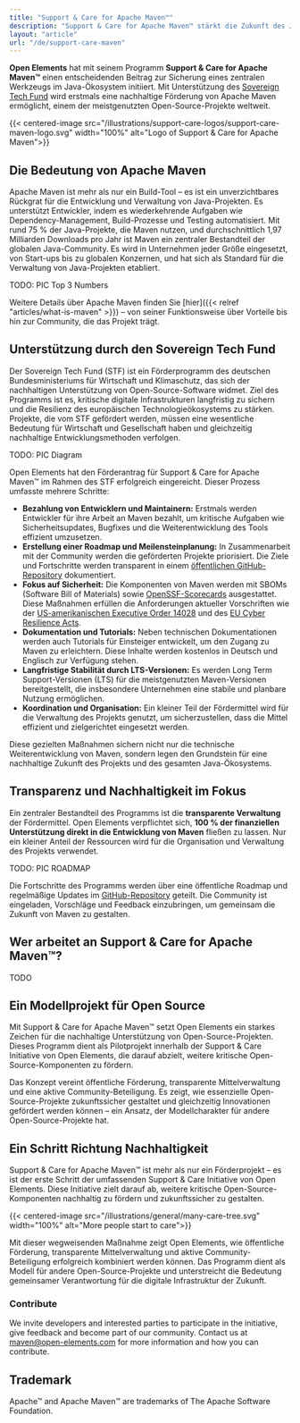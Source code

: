 ```yaml
---
title: "Support & Care for Apache Maven™"
description: "Support & Care for Apache Maven™ stärkt die Zukunft des Java-Ökosystems durch nachhaltige Förderung und transparente Entwicklung. Als erstes Projekt der Support & Care Initiative ermöglicht es die langfristige Unterstützung eines der wichtigsten Open-Source-Tools mit Fokus auf Sicherheit, LTS-Versionen und Community-Beteiligung."
layout: "article"
url: "/de/support-care-maven"
---
```


**Open Elements** hat mit seinem Programm **Support & Care for Apache Maven™** einen entscheidenden Beitrag zur Sicherung eines zentralen Werkzeugs im Java-Ökosystem initiiert.
Mit Unterstützung des [Sovereign Tech Fund](https://www.sovereign.tech/de) wird erstmals eine nachhaltige Förderung von Apache Maven ermöglicht, einem der meistgenutzten Open-Source-Projekte weltweit.

{{< centered-image src="/illustrations/support-care-logos/support-care-maven-logo.svg" width="100%" alt="Logo of Support & Care for Apache Maven">}}

## Die Bedeutung von Apache Maven
Apache Maven ist mehr als nur ein Build-Tool – es ist ein unverzichtbares Rückgrat für die Entwicklung und Verwaltung von Java-Projekten.
Es unterstützt Entwickler, indem es wiederkehrende Aufgaben wie Dependency-Management, Build-Prozesse und Testing automatisiert.
Mit rund 75 % der Java-Projekte, die Maven nutzen, und durchschnittlich 1,97 Milliarden Downloads pro Jahr ist Maven ein zentraler Bestandteil der globalen Java-Community.
Es wird in Unternehmen jeder Größe eingesetzt, von Start-ups bis zu globalen Konzernen, und hat sich als Standard für die Verwaltung von Java-Projekten etabliert.

TODO: PIC Top 3 Numbers

Weitere Details über Apache Maven finden Sie [hier]({{< relref "articles/what-is-maven" >}}) – von seiner Funktionsweise über Vorteile bis hin zur Community, die das Projekt trägt.

## Unterstützung durch den Sovereign Tech Fund
Der Sovereign Tech Fund (STF) ist ein Förderprogramm des deutschen Bundesministeriums für Wirtschaft und Klimaschutz, das sich der nachhaltigen Unterstützung von Open-Source-Software widmet.
Ziel des Programms ist es, kritische digitale Infrastrukturen langfristig zu sichern und die Resilienz des europäischen Technologieökosystems zu stärken.
Projekte, die vom STF gefördert werden, müssen eine wesentliche Bedeutung für Wirtschaft und Gesellschaft haben und gleichzeitig nachhaltige Entwicklungsmethoden verfolgen.

TODO: PIC Diagram

Open Elements hat den Förderantrag für Support & Care for Apache Maven™ im Rahmen des STF erfolgreich eingereicht. Dieser Prozess umfasste mehrere Schritte:

- **Bezahlung von Entwicklern und Maintainern:** Erstmals werden Entwickler für ihre Arbeit an Maven bezahlt, um kritische Aufgaben wie Sicherheitsupdates,
  Bugfixes und die Weiterentwicklung des Tools effizient umzusetzen.
- **Erstellung einer Roadmap und Meilensteinplanung:** In Zusammenarbeit mit der Community werden die geförderten Projekte priorisiert.
  Die Ziele und Fortschritte werden transparent in einem [öffentlichen GitHub-Repository](https://github.com/support-and-care/maven-support-and-care) dokumentiert.
- **Fokus auf Sicherheit:** Die Komponenten von Maven werden mit SBOMs (Software Bill of Materials) sowie [OpenSSF-Scorecards](https://openssf.org/projects/scorecard/) ausgestattet.
  Diese Maßnahmen erfüllen die Anforderungen aktueller Vorschriften wie der [US-amerikanischen Executive Order 14028](https://www.whitehouse.gov/briefing-room/presidential-actions/2021/05/12/executive-order-on-improving-the-nations-cybersecurity/)
  und des [EU Cyber Resilience Acts](https://digital-strategy.ec.europa.eu/en/policies/cyber-resilience-act).
- **Dokumentation und Tutorials:** Neben technischen Dokumentationen werden auch Tutorials für Einsteiger entwickelt, um den Zugang zu Maven zu erleichtern.
  Diese Inhalte werden kostenlos in Deutsch und Englisch zur Verfügung stehen.
- **Langfristige Stabilität durch LTS-Versionen:** Es werden Long Term Support-Versionen (LTS) für die meistgenutzten Maven-Versionen bereitgestellt,
  die insbesondere Unternehmen eine stabile und planbare Nutzung ermöglichen.
- **Koordination und Organisation:** Ein kleiner Teil der Fördermittel wird für die Verwaltung des Projekts genutzt, um sicherzustellen, dass die Mittel effizient und zielgerichtet eingesetzt werden.

Diese gezielten Maßnahmen sichern nicht nur die technische Weiterentwicklung von Maven, sondern legen den Grundstein für eine nachhaltige Zukunft des Projekts und des gesamten Java-Ökosystems.

## Transparenz und Nachhaltigkeit im Fokus

Ein zentraler Bestandteil des Programms ist die **transparente Verwaltung** der Fördermittel.
Open Elements verpflichtet sich, **100 % der finanziellen Unterstützung direkt in die Entwicklung von Maven** fließen zu lassen.
Nur ein kleiner Anteil der Ressourcen wird für die Organisation und Verwaltung des Projekts verwendet.

TODO: PIC ROADMAP

Die Fortschritte des Programms werden über eine öffentliche Roadmap und regelmäßige Updates im [GitHub-Repository](https://github.com/support-and-care/maven-support-and-care) geteilt.
Die Community ist eingeladen, Vorschläge und Feedback einzubringen, um gemeinsam die Zukunft von Maven zu gestalten.

## Wer arbeitet an Support & Care for Apache Maven™?

TODO

## Ein Modellprojekt für Open Source

Mit Support & Care for Apache Maven™ setzt Open Elements ein starkes Zeichen für die nachhaltige Unterstützung von Open-Source-Projekten.
Dieses Programm dient als Pilotprojekt innerhalb der Support & Care Initiative von Open Elements, die darauf abzielt, weitere kritische Open-Source-Komponenten zu fördern.

Das Konzept vereint öffentliche Förderung, transparente Mittelverwaltung und eine aktive Community-Beteiligung.
Es zeigt, wie essenzielle Open-Source-Projekte zukunftssicher gestaltet und gleichzeitig Innovationen gefördert werden können – ein Ansatz, der Modellcharakter für andere Open-Source-Projekte hat.

## Ein Schritt Richtung Nachhaltigkeit

Support & Care for Apache Maven™ ist mehr als nur ein Förderprojekt – es ist der erste Schritt der umfassenden Support & Care Initiative von Open Elements.
Diese Initiative zielt darauf ab, weitere kritische Open-Source-Komponenten nachhaltig zu fördern und zukunftssicher zu gestalten.

{{< centered-image src="/illustrations/general/many-care-tree.svg" width="100%" alt="More people start to care">}}

Mit dieser wegweisenden Maßnahme zeigt Open Elements, wie öffentliche Förderung, transparente Mittelverwaltung und aktive Community-Beteiligung erfolgreich kombiniert werden können.
Das Programm dient als Modell für andere Open-Source-Projekte und unterstreicht die Bedeutung gemeinsamer Verantwortung für die digitale Infrastruktur der Zukunft.

### Contribute

We invite developers and interested parties to participate in the initiative,
give feedback and become part of our community. Contact us at [maven@open-elements.com](mailto:maven@open-elements.com)
for more information and how you can contribute.

## Trademark

Apache&trade; and Apache Maven&trade; are trademarks of The Apache Software Foundation.